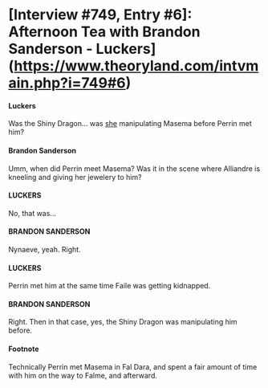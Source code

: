 # [Interview #749, Entry #6]: Afternoon Tea with Brandon Sanderson - Luckers](https://www.theoryland.com/intvmain.php?i=749#6)

#### Luckers

Was the Shiny Dragon... was
[she](http://www.theoryland.com/intvmain.php?i=537#3)
manipulating Masema before Perrin met him?

#### Brandon Sanderson

Umm, when did Perrin meet Masema? Was it in the scene where Alliandre is kneeling and giving her jewelery to him?

#### LUCKERS

No, that was...

#### BRANDON SANDERSON

Nynaeve, yeah. Right.

#### LUCKERS

Perrin met him at the same time Faile was getting kidnapped.

#### BRANDON SANDERSON

Right. Then in that case, yes, the Shiny Dragon was manipulating him before.

#### Footnote

Technically Perrin met Masema in Fal Dara, and spent a fair amount of time with him on the way to Falme, and afterward.

